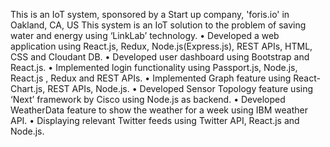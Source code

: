 This is an IoT system, sponsored by a Start up company, 'foris.io' in Oakland, CA, US
This system is an IoT solution to the problem of saving water and energy using ‘LinkLab’ technology.
• Developed a web application using React.js, Redux, Node.js(Express.js), REST APIs, HTML, CSS and Cloudant DB.
• Developed user dashboard using Bootstrap and React.js.
• Implemented login functionality using Passport.js, Node.js, React.js , Redux and REST APIs.
• Implemented Graph feature using React-Chart.js, REST APIs, Node.js.
• Developed Sensor Topology feature using ‘Next’ framework by Cisco using Node.js as backend.
• Developed WeatherData feature to show the weather for a week using IBM weather API.
• Displaying relevant Twitter feeds using Twitter API, React.js and Node.js.
